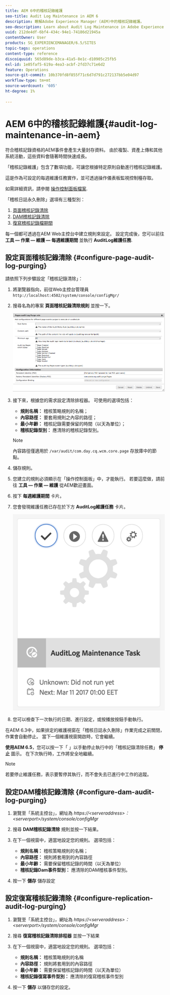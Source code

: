 ```yaml
---
title: AEM 6中的稽核記錄維護
seo-title: Audit Log Maintenance in AEM 6
description: 瞭解Adobe Experience Manager (AEM)中的稽核記錄維護。
seo-description: Learn about Audit Log Maintenance in Adobe Experience Manager (AEM).
uuid: 212de4df-6bf4-434c-94e1-74186d21945a
contentOwner: User
products: SG_EXPERIENCEMANAGER/6.5/SITES
topic-tags: operations
content-type: reference
discoiquuid: 565d89de-b3ca-41a5-8e1c-d10905c25fb5
exl-id: 1e05faf5-619a-4ea3-acbf-2fd37c71e6d2
feature: Operations
source-git-commit: 10b370fd8f855f71c6d7d791c272137bb5e04d97
workflow-type: tm+mt
source-wordcount: '605'
ht-degree: 1%

---
```


# AEM 6中的稽核記錄維護{#audit-log-maintenance-in-aem}

符合稽核記錄資格的AEM事件會產生大量封存資料。 由於複製、資產上傳和其他系統活動，這些資料會隨著時間快速成長。

「稽核記錄維護」包含了數項功能，可讓您根據特定原則自動進行稽核記錄維護。

這是作為可設定的每週維護任務實作，並可透過操作儀表板監視控制檯存取。

如需詳細資訊，請參閱 [操作控制面板檔案](/help/sites-administering/operations-dashboard.md).

「稽核日誌永久刪除」選項有三種型別：

1. [頁面稽核記錄清除](/help/sites-administering/operations-audit-log.md#configure-page-audit-log-purging)
1. [DAM稽核記錄清除](/help/sites-administering/operations-audit-log.md#configure-dam-audit-log-purging)
1. [復寫稽核記錄檔期間](/help/sites-administering/operations-audit-log.md#configure-replication-audit-log-purging)

每一個都可透過在AEM Web主控台中建立規則來設定。 設定完成後，您可以前往 **工具 — 作業 — 維護 — 每週維護期間** 並執行 **AuditLog維護任務**.

## 設定頁面稽核記錄清除 {#configure-page-audit-log-purging}

請依照下列步驟設定「稽核記錄清除」：

1. 將瀏覽器指向，前往Web主控台管理員 `http://localhost:4502/system/console/configMgr/`

1. 搜尋名為的專案 **頁面稽核記錄清除規則** 並按一下。

   ![chlimage_1-365](assets/chlimage_1-365.png)

1. 接下來，根據您的需求設定清除排程器。 可使用的選項包括：

   * **規則名稱：** 稽核策略規則的名稱；
   * **內容路徑：** 要套用規則之內容的路徑；
   * **最小年齡：** 稽核記錄需要保留的時間（以天為單位）；
   * **稽核記錄型別：** 應清除的稽核記錄型別。

   >[!NOTE]
   >
   >內容路徑僅適用於 `/var/audit/com.day.cq.wcm.core.page` 存放庫中的節點。

1. 儲存規則。
1. 您建立的規則必須顯示在「操作控制面板」中，才能執行。 若要這麼做，請前往 **工具 — 作業 — 維護** 從AEM歡迎畫面。

1. 按下 **每週維護期間** 卡片。

1. 您會發現維護任務已存在於下方 **AuditLog維護任務** 卡片。

   ![chlimage_1-366](assets/chlimage_1-366.png)

1. 您可以檢查下一次執行的日期、進行設定，或按播放按鈕手動執行。

在AEM 6.3中，如果排定的維護視窗在「稽核日誌永久刪除」作業完成之前關閉，作業會自動停止。 當下一個維護視窗開啟時，它會繼續。

**使用AEM 6.5**，您可以按一下「 」以手動停止執行中的「稽核記錄清除任務」 **停止** 圖示。 在下次執行時，工作將安全地繼續。

>[!NOTE]
>
>若要停止維護任務，表示要暫停其執行，而不會失去已進行中工作的追蹤。

## 設定DAM稽核記錄清除 {#configure-dam-audit-log-purging}

1. 瀏覽至「系統主控台」，網址為 *https://&lt;serveraddress>：&lt;serverport>/system/console/configMgr*
1. 搜尋 **DAM稽核記錄清除** 規則並按一下結果。
1. 在下一個視窗中，適當地設定您的規則。 選項包括：

   * **規則名稱：** 稽核策略規則的名稱；
   * **內容路徑：** 規則將套用到的內容路徑
   * **最小年齡：** 需要保留稽核記錄的時間（以天為單位）
   * **稽核記錄Dam事件型別：** 應清除的DAM稽核事件型別。

1. 按一下 **儲存** 儲存設定

## 設定復寫稽核記錄清除  {#configure-replication-audit-log-purging}

1. 瀏覽至「系統主控台」，網址為 *https://&lt;serveraddress>：&lt;serverport>/system/console/configMgr*
1. 搜尋 **復寫稽核記錄清除排程器** 並按一下結果
1. 在下一個視窗中，適當地設定您的規則。 選項包括：

   * **規則名稱：** 稽核策略規則的名稱
   * **內容路徑：** 規則將套用到的內容路徑
   * **最小年齡：** 需要保留稽核記錄的時間（以天為單位）
   * **稽核記錄復寫事件型別：** 應清除的復寫稽核事件型別

1. 按一下 **儲存** 以儲存您的設定。
